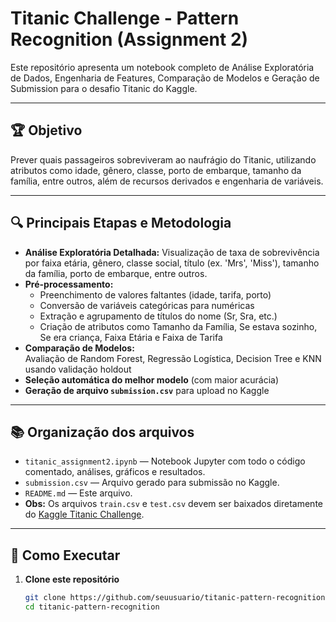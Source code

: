 # Titanic Challenge - Pattern Recognition (Assignment 2)


Este repositório apresenta um notebook completo de Análise Exploratória de Dados, Engenharia de Features, Comparação de Modelos e Geração de Submission para o desafio Titanic do Kaggle.

---

## :trophy: Objetivo

Prever quais passageiros sobreviveram ao naufrágio do Titanic, utilizando atributos como idade, gênero, classe, porto de embarque, tamanho da família, entre outros, além de recursos derivados e engenharia de variáveis.

---

## :mag: Principais Etapas e Metodologia

- **Análise Exploratória Detalhada:** Visualização de taxa de sobrevivência por faixa etária, gênero, classe social, título (ex. 'Mrs', 'Miss'), tamanho da família, porto de embarque, entre outros.
- **Pré-processamento:**  
  - Preenchimento de valores faltantes (idade, tarifa, porto)
  - Conversão de variáveis categóricas para numéricas
  - Extração e agrupamento de títulos do nome (Sr, Sra, etc.)
  - Criação de atributos como Tamanho da Família, Se estava sozinho, Se era criança, Faixa Etária e Faixa de Tarifa
- **Comparação de Modelos:**  
  Avaliação de Random Forest, Regressão Logística, Decision Tree e KNN usando validação holdout
- **Seleção automática do melhor modelo** (com maior acurácia)
- **Geração de arquivo `submission.csv`** para upload no Kaggle

---

## :books: Organização dos arquivos

- `titanic_assignment2.ipynb` — Notebook Jupyter com todo o código comentado, análises, gráficos e resultados.
- `submission.csv` — Arquivo gerado para submissão no Kaggle.
- `README.md` — Este arquivo.
- **Obs:** Os arquivos `train.csv` e `test.csv` devem ser baixados diretamente do [Kaggle Titanic Challenge](https://www.kaggle.com/competitions/titanic/data).

---

## :rocket: Como Executar

1. **Clone este repositório**  
   ```sh
   git clone https://github.com/seuusuario/titanic-pattern-recognition.git
   cd titanic-pattern-recognition

